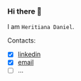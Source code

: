 ### Hi there 👋

I am `Heritiana Daniel`.

Contacts:
- [x] [linkedin](https://www.linkedin.com/in/aheritianad/)
- [x] [email](mailto:handriasolofo@aimsammi.org)
- [ ] ...
